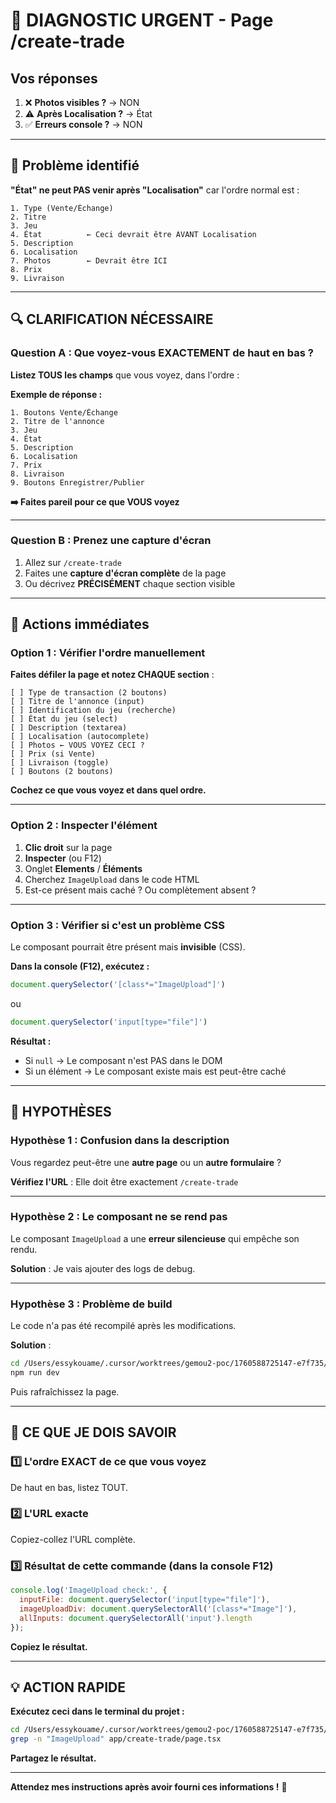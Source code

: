 # 🚨 DIAGNOSTIC URGENT - Page /create-trade

## Vos réponses

1. ❌ **Photos visibles ?** → NON
2. ⚠️ **Après Localisation ?** → État
3. ✅ **Erreurs console ?** → NON

---

## 🤔 Problème identifié

**"État" ne peut PAS venir après "Localisation"** car l'ordre normal est :

```
1. Type (Vente/Échange)
2. Titre
3. Jeu
4. État          ← Ceci devrait être AVANT Localisation
5. Description
6. Localisation
7. Photos        ← Devrait être ICI
8. Prix
9. Livraison
```

---

## 🔍 CLARIFICATION NÉCESSAIRE

### Question A : Que voyez-vous EXACTEMENT de haut en bas ?

**Listez TOUS les champs** que vous voyez, dans l'ordre :

**Exemple de réponse :**
```
1. Boutons Vente/Échange
2. Titre de l'annonce
3. Jeu
4. État
5. Description
6. Localisation
7. Prix
8. Livraison
9. Boutons Enregistrer/Publier
```

**➡️ Faites pareil pour ce que VOUS voyez**

---

### Question B : Prenez une capture d'écran

1. Allez sur `/create-trade`
2. Faites une **capture d'écran complète** de la page
3. Ou décrivez **PRÉCISÉMENT** chaque section visible

---

## 🎯 Actions immédiates

### Option 1 : Vérifier l'ordre manuellement

**Faites défiler la page et notez CHAQUE section** :

```
[ ] Type de transaction (2 boutons)
[ ] Titre de l'annonce (input)
[ ] Identification du jeu (recherche)
[ ] État du jeu (select)
[ ] Description (textarea)
[ ] Localisation (autocomplete)
[ ] Photos ← VOUS VOYEZ CECI ?
[ ] Prix (si Vente)
[ ] Livraison (toggle)
[ ] Boutons (2 boutons)
```

**Cochez ce que vous voyez et dans quel ordre.**

---

### Option 2 : Inspecter l'élément

1. **Clic droit** sur la page
2. **Inspecter** (ou F12)
3. Onglet **Elements** / **Éléments**
4. Cherchez `ImageUpload` dans le code HTML
5. Est-ce présent mais caché ? Ou complètement absent ?

---

### Option 3 : Vérifier si c'est un problème CSS

Le composant pourrait être présent mais **invisible** (CSS).

**Dans la console (F12), exécutez :**

```javascript
document.querySelector('[class*="ImageUpload"]')
```

ou

```javascript
document.querySelector('input[type="file"]')
```

**Résultat :**
- Si `null` → Le composant n'est PAS dans le DOM
- Si un élément → Le composant existe mais est peut-être caché

---

## 🔴 HYPOTHÈSES

### Hypothèse 1 : Confusion dans la description

Vous regardez peut-être une **autre page** ou un **autre formulaire** ?

**Vérifiez l'URL** : Elle doit être exactement `/create-trade`

---

### Hypothèse 2 : Le composant ne se rend pas

Le composant `ImageUpload` a une **erreur silencieuse** qui empêche son rendu.

**Solution** : Je vais ajouter des logs de debug.

---

### Hypothèse 3 : Problème de build

Le code n'a pas été recompilé après les modifications.

**Solution** :
```bash
cd /Users/essykouame/.cursor/worktrees/gemou2-poc/1760588725147-e7f735/apps/web
npm run dev
```

Puis rafraîchissez la page.

---

## 🎯 CE QUE JE DOIS SAVOIR

### 1️⃣ L'ordre EXACT de ce que vous voyez

De haut en bas, listez TOUT.

### 2️⃣ L'URL exacte

Copiez-collez l'URL complète.

### 3️⃣ Résultat de cette commande (dans la console F12)

```javascript
console.log('ImageUpload check:', {
  inputFile: document.querySelector('input[type="file"]'),
  imageUploadDiv: document.querySelectorAll('[class*="Image"]'),
  allInputs: document.querySelectorAll('input').length
});
```

**Copiez le résultat.**

---

## 💡 ACTION RAPIDE

**Exécutez ceci dans le terminal du projet :**

```bash
cd /Users/essykouame/.cursor/worktrees/gemou2-poc/1760588725147-e7f735/apps/web
grep -n "ImageUpload" app/create-trade/page.tsx
```

**Partagez le résultat.**

---

**Attendez mes instructions après avoir fourni ces informations !** 🎯


